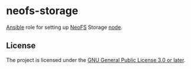 neofs-storage
=========

[Ansible][ansible] role for setting up [NeoFS][neofs] Storage [node][node].

[ansible]: https://github.com/ansible/ansible
[neofs]: https://fs.neo.org
[node]: https://github.com/nspcc-dev/neofs-node

License
-------

The project is licensed under the [GNU General Public License 3.0 or later][GPL-3.0-or-later].

[GPL-3.0-or-later]: https://www.gnu.org/licenses/gpl-3.0
